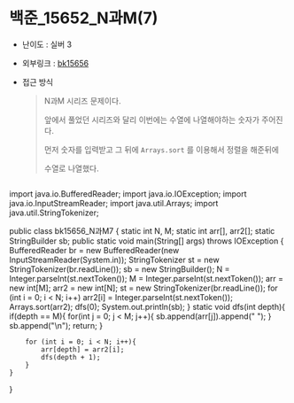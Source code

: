 # 백준_15652_N과M(7)

- 난이도 : 실버 3

- 외부링크 : [bk15656](https://www.acmicpc.net/problem/15656)

- 접근 방식

  > N과M 시리즈 문제이다.
  >
  > 앞에서 풀었던 시리즈와 달리 이번에는 수열에 나열해야하는 숫자가 주어진다.
  >
  > 먼저 숫자를 입력받고 그 뒤에 ```Arrays.sort``` 를 이용해서 정렬을 해준뒤에
  >
  > 수열로 나열했다. 

  ```java
import java.io.BufferedReader;
import java.io.IOException;
import java.io.InputStreamReader;
import java.util.Arrays;
import java.util.StringTokenizer;

public class bk15656_N과M7 {
    static int N, M;
    static int arr[], arr2[];
    static StringBuilder sb;
    public static void main(String[] args) throws IOException {
        BufferedReader br = new BufferedReader(new InputStreamReader(System.in));
        StringTokenizer st = new StringTokenizer(br.readLine());
        sb = new StringBuilder();
        N = Integer.parseInt(st.nextToken());
        M = Integer.parseInt(st.nextToken());
        arr = new int[M];
        arr2 = new int[N];
        st = new StringTokenizer(br.readLine());
        for (int i = 0; i < N; i++)
            arr2[i] = Integer.parseInt(st.nextToken());
        Arrays.sort(arr2);
        dfs(0);
        System.out.println(sb);
    }
    static void dfs(int depth){
        if(depth == M){
            for(int j = 0; j < M; j++){
                sb.append(arr[j]).append(" ");
            }
            sb.append("\n");
            return;
        }

        for (int i = 0; i < N; i++){
            arr[depth] = arr2[i];
            dfs(depth + 1);
        }
    }
}
```
